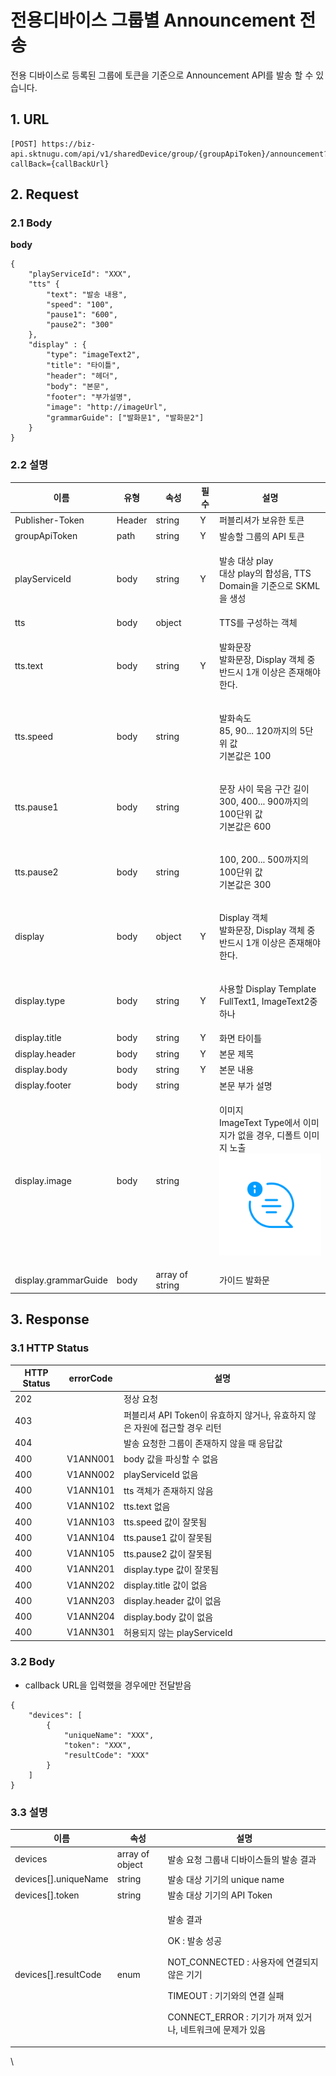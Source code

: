 # 전용디바이스 그룹별 Announcement 전송

전용 디바이스로 등록된 그룹에 토큰을 기준으로 Announcement API를 발송 할 수 있습니다.

## 1. URL <a href="#id-announcement-v1-1url" id="id-announcement-v1-1url"></a>

```
[POST] https://biz-api.sktnugu.com/api/v1/sharedDevice/group/{groupApiToken}/announcement?callBack={callBackUrl}
```

## 2. Request <a href="#id-announcement-v1-2request" id="id-announcement-v1-2request"></a>

### 2.1 Body <a href="#id-announcement-v1-2.1body" id="id-announcement-v1-2.1body"></a>

**body**

```
{
    "playServiceId": "XXX",
    "tts" {
        "text": "발송 내용",
        "speed": "100",
        "pause1": "600",
        "pause2": "300"
    },
    "display" : {
        "type": "imageText2",
        "title": "타이틀",
        "header": "헤더",
        "body": "본문",
        "footer": "부가설명",
        "image": "http://imageUrl",
        "grammarGuide": ["발화문1", "발화문2"]
    }
}
```

### 2.2 설명 <a href="#id-announcement-v1-2.2" id="id-announcement-v1-2.2"></a>

| 이름                   | 유형     | 속성              | 필수 | 설명                                                                                                                        |
| -------------------- | ------ | --------------- | -- | ------------------------------------------------------------------------------------------------------------------------- |
| Publisher-Token      | Header | string          | Y  | 퍼블리셔가 보유한 토큰                                                                                                              |
| groupApiToken        | path   | string          | Y  | 발송할 그룹의 API 토큰                                                                                                            |
| playServiceId        | body   | string          | Y  | <p>발송 대상 play<br>대상 play의 합성음, TTS Domain을 기준으로 SKML을 생성</p>                                                              |
| tts                  | body   | object          |    | TTS를 구성하는 객체                                                                                                              |
| tts.text             | body   | string          | Y  | <p>발화문장<br>발화문장, Display 객체 중 반드시 1개 이상은 존재해야 한다.</p>                                                                     |
| tts.speed            | body   | string          |    | <p>발화속도<br>85, 90... 120까지의 5단위 값<br>기본값은 100</p>                                                                         |
| tts.pause1           | body   | string          |    | <p>문장 사이 묵음 구간 길이<br>300, 400... 900까지의 100단위 값<br>기본값은 600</p>                                                           |
| tts.pause2           | body   | string          |    | <p>100, 200... 500까지의 100단위 값<br>기본값은 300</p>                                                                             |
| display              | body   | object          | Y  | <p>Display 객체<br>발화문장, Display 객체 중 반드시 1개 이상은 존재해야 한다.</p>                                                               |
| display.type         | body   | string          | Y  | <p>사용할 Display Template<br>FullText1, ImageText2중 하나</p>                                                                  |
| display.title        | body   | string          | Y  | 화면 타이틀                                                                                                                    |
| display.header       | body   | string          | Y  | 본문 제목                                                                                                                     |
| display.body         | body   | string          | Y  | 본문 내용                                                                                                                     |
| display.footer       | body   | string          |    | 본문 부가 설명                                                                                                                  |
| display.image        | body   | string          |    | <p>이미지<br>ImageText Type에서 이미지가 없을 경우, 디폴트 이미지 노출<br><img src="../../../.gitbook/assets/img_notification.png" alt=""></p> |
| display.grammarGuide | body   | array of string |    | 가이드 발화문                                                                                                                   |

## 3. Response <a href="#id-announcement-v1-3response" id="id-announcement-v1-3response"></a>

### 3.1 HTTP Status <a href="#id-announcement-v1-3.1httpstatus" id="id-announcement-v1-3.1httpstatus"></a>

| HTTP Status | errorCode | 설명                                              |
| ----------- | --------- | ----------------------------------------------- |
| 202         |           | 정상 요청                                           |
| 403         |           | 퍼블리셔 API Token이 유효하지 않거나, 유효하지 않은 자원에 접근할 경우 리턴 |
| 404         |           | 발송 요청한 그룹이 존재하지 않을 때 응답값                        |
| 400         | V1ANN001  | body 값을 파싱할 수 없음                                |
| 400         | V1ANN002  | playServiceId 없음                                |
| 400         | V1ANN101  | tts 객체가 존재하지 않음                                 |
| 400         | V1ANN102  | tts.text 없음                                     |
| 400         | V1ANN103  | tts.speed 값이 잘못됨                                |
| 400         | V1ANN104  | tts.pause1 값이 잘못됨                               |
| 400         | V1ANN105  | tts.pause2 값이 잘못됨                               |
| 400         | V1ANN201  | display.type 값이 잘못됨                             |
| 400         | V1ANN202  | display.title 값이 없음                             |
| 400         | V1ANN203  | display.header 값이 없음                            |
| 400         | V1ANN204  | display.body 값이 없음                              |
| 400         | V1ANN301  | 허용되지 않는 playServiceId                           |

### &#x20;<a href="#id-announcement-v1-3.2body" id="id-announcement-v1-3.2body"></a>

### 3.2 Body <a href="#id-announcement-v1-3.2body" id="id-announcement-v1-3.2body"></a>

* callback URL을 입력했을 경우에만 전달받음

```
{
    "devices": [
        {
            "uniqueName": "XXX",
            "token": "XXX",
            "resultCode": "XXX"
        }
    ]
}
```

### 3.3 설명 <a href="#id-announcement-v1-3.3" id="id-announcement-v1-3.3"></a>

| 이름                    | 속성              | 설명                                                                                                                                            |
| --------------------- | --------------- | --------------------------------------------------------------------------------------------------------------------------------------------- |
| devices               | array of object | 발송 요청 그룹내 디바이스들의 발송 결과                                                                                                                        |
| devices\[].uniqueName | string          | 발송 대상 기기의 unique name                                                                                                                         |
| devices\[].token      | string          | 발송 대상 기기의 API Token                                                                                                                           |
| devices\[].resultCode | enum            | <p>발송 결과</p><p>OK : 발송 성공</p><p>NOT_CONNECTED : 사용자에 연결되지 않은 기기</p><p>TIMEOUT : 기기와의 연결 실패</p><p>CONNECT_ERROR : 기기가 꺼져 있거나, 네트워크에 문제가 있음</p> |

\\
